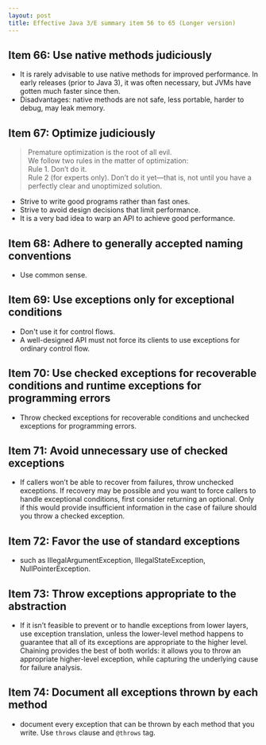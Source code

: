 ```yaml
---
layout: post
title: Effective Java 3/E summary item 56 to 65 (Longer version)
---
```


## Item 66: Use native methods judiciously

* It is rarely advisable to use native methods for improved performance. In early releases (prior to Java 3), it was often necessary, but JVMs have gotten much faster since then.
* Disadvantages: native methods are not safe, less portable, harder to debug, may leak memory.

## Item 67: Optimize judiciously

> Premature optimization is the root of all evil.  
> We follow two rules in the matter of optimization:  
>Rule 1. Don’t do it.  
>Rule 2 (for experts only). Don’t do it yet—that is, not until you have a perfectly clear and unoptimized solution.

* Strive to write good programs rather than fast ones.
* Strive to avoid design decisions that limit performance.
* It is a very bad idea to warp an API to achieve good performance.

## Item 68: Adhere to generally accepted naming conventions

* Use common sense.

## Item 69: Use exceptions only for exceptional conditions

* Don't use it for control flows.
* A well-designed API must not force its clients to use exceptions for ordinary control flow.

## Item 70: Use checked exceptions for recoverable conditions and runtime exceptions for programming errors

* Throw checked exceptions for recoverable conditions and unchecked exceptions for programming errors.

## Item 71: Avoid unnecessary use of checked exceptions

* If callers won’t be able to recover from failures, throw unchecked exceptions. If recovery may be possible and you want to force callers to handle exceptional conditions, first consider returning an optional. Only if this would provide insufficient information in the case of failure should you throw a checked exception.

## Item 72: Favor the use of standard exceptions

* such as IllegalArgumentException, IllegalStateException, NullPointerException.

## Item 73: Throw exceptions appropriate to the abstraction

* If it isn’t feasible to prevent or to handle exceptions from lower layers, use exception translation, unless the lower-level method happens to guarantee that all of its exceptions are appropriate to the higher level. Chaining provides the best of both worlds: it allows you to throw an appropriate higher-level exception, while capturing the underlying cause for failure analysis.

## Item 74: Document all exceptions thrown by each method

* document every exception that can be thrown by each method that you write. Use `throws` clause and `@throws` tag.
